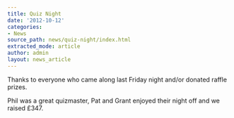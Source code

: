 ```yaml
---
title: Quiz Night
date: '2012-10-12'
categories:
- News
source_path: news/quiz-night/index.html
extracted_mode: article
author: admin
layout: news_article
---
```

Thanks to everyone who came along last Friday night and/or donated raffle prizes.

Phil was a great quizmaster, Pat and Grant enjoyed their night off and we raised £347.
